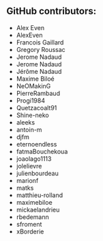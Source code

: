 GitHub contributors:
--------------------------------
 - Alex Even
 - AlexEven
 - Francois Gaillard
 - Gregory Roussac
 - Jerome Nadaud
 - Jerome Nadaud
 - Jérôme Nadaud
 - Maxime Biloé
 - NeOMakinG
 - PierreRambaud
 - Progi1984
 - Quetzacoalt91
 - Shine-neko
 - aleeks
 - antoin-m
 - djfm
 - eternoendless
 - fatmaBouchekoua
 - joaolago1113
 - jolelievre
 - julienbourdeau
 - marionf
 - matks
 - matthieu-rolland
 - maximebiloe
 - mickaelandrieu
 - rbedemann
 - sfroment
 - xBorderie
